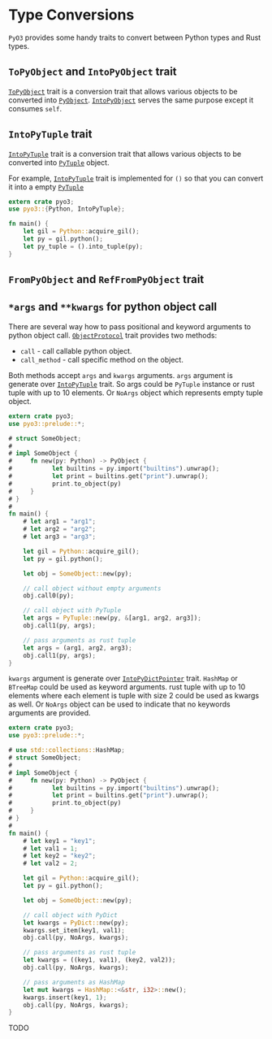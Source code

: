 # Type Conversions

`PyO3` provides some handy traits to convert between Python types and Rust types.

## `ToPyObject` and `IntoPyObject` trait

[`ToPyObject`] trait is a conversion trait that allows various objects to be converted into [`PyObject`][PyObject]. [`IntoPyObject`][IntoPyObject] serves the same purpose except it consumes `self`.

## `IntoPyTuple` trait

[`IntoPyTuple`][IntoPyTuple] trait is a conversion trait that allows various objects to be converted into [`PyTuple`][PyTuple] object.

For example, [`IntoPyTuple`][IntoPyTuple] trait is implemented for `()` so that you can convert it into a empty [`PyTuple`][PyTuple]

```rust
extern crate pyo3;
use pyo3::{Python, IntoPyTuple};

fn main() {
    let gil = Python::acquire_gil();
    let py = gil.python();
    let py_tuple = ().into_tuple(py);
}
```

## `FromPyObject` and `RefFromPyObject` trait

## `*args` and `**kwargs` for python object call

There are several way how to pass positional and keyword arguments to python object call.
[`ObjectProtocol`][ObjectProtocol] trait
provides two methods:

* `call` - call callable python object.
* `call_method` - call specific method on the object.

Both methods accept `args` and `kwargs` arguments. `args` argument is generate over
[`IntoPyTuple`][IntoPyTuple] trait. So args could be `PyTuple` instance or
rust tuple with up to 10 elements. Or `NoArgs` object which represents empty tuple object.

```rust
extern crate pyo3;
use pyo3::prelude::*;

# struct SomeObject;
#
# impl SomeObject {
#     fn new(py: Python) -> PyObject {
#           let builtins = py.import("builtins").unwrap();
#           let print = builtins.get("print").unwrap();
#           print.to_object(py)
#     }  
# }
#
fn main() {
    # let arg1 = "arg1";
    # let arg2 = "arg2";
    # let arg3 = "arg3";

    let gil = Python::acquire_gil();
    let py = gil.python();

    let obj = SomeObject::new(py);

    // call object without empty arguments
    obj.call0(py);

    // call object with PyTuple
    let args = PyTuple::new(py, &[arg1, arg2, arg3]);
    obj.call1(py, args);

    // pass arguments as rust tuple
    let args = (arg1, arg2, arg3);
    obj.call1(py, args);
}
```

`kwargs` argument is generate over
[`IntoPyDictPointer`][IntoPyDictPointer] trait. `HashMap` or `BTreeMap` could be used as
keyword arguments. rust tuple with up to 10 elements where each element is tuple with size 2
could be used as kwargs as well. Or `NoArgs` object can be used to indicate that
no keywords arguments are provided.

```rust
extern crate pyo3;
use pyo3::prelude::*;

# use std::collections::HashMap;
# struct SomeObject;
#
# impl SomeObject {
#     fn new(py: Python) -> PyObject {
#           let builtins = py.import("builtins").unwrap();
#           let print = builtins.get("print").unwrap();
#           print.to_object(py)
#     }  
# }
#
fn main() {
    # let key1 = "key1";
    # let val1 = 1;
    # let key2 = "key2";
    # let val2 = 2;

    let gil = Python::acquire_gil();
    let py = gil.python();

    let obj = SomeObject::new(py);

    // call object with PyDict
    let kwargs = PyDict::new(py);
    kwargs.set_item(key1, val1);
    obj.call(py, NoArgs, kwargs);

    // pass arguments as rust tuple
    let kwargs = ((key1, val1), (key2, val2));
    obj.call(py, NoArgs, kwargs);

    // pass arguments as HashMap
    let mut kwargs = HashMap::<&str, i32>::new();
    kwargs.insert(key1, 1);
    obj.call(py, NoArgs, kwargs);
}
```


TODO

[`ToPyObject`]: https://pyo3.github.io/pyo3/pyo3/trait.ToPyObject.html
[IntoPyObject]: https://pyo3.github.io/pyo3/pyo3/trait.IntoPyObject.html
[PyObject]: https://pyo3.github.io/pyo3/pyo3/struct.PyObject.html
[IntoPyTuple]: https://pyo3.github.io/pyo3/pyo3/trait.IntoPyTuple.html
[PyTuple]: https://pyo3.github.io/pyo3/pyo3/struct.PyTuple.html
[ObjectProtocol]: https://pyo3.github.io/pyo3/pyo3/trait.ObjectProtocol.html
[IntoPyDictPointer]: https://pyo3.github.io/pyo3/pyo3/trait.IntoPyDictPointer.html
